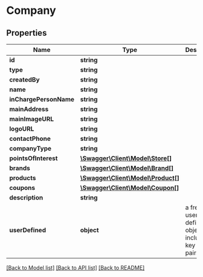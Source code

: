 # Company

## Properties
Name | Type | Description | Notes
------------ | ------------- | ------------- | -------------
**id** | **string** |  | 
**type** | **string** |  | [optional] 
**createdBy** | **string** |  | [optional] 
**name** | **string** |  | [optional] 
**inChargePersonName** | **string** |  | [optional] 
**mainAddress** | **string** |  | [optional] 
**mainImageURL** | **string** |  | [optional] 
**logoURL** | **string** |  | [optional] 
**contactPhone** | **string** |  | [optional] 
**companyType** | **string** |  | [optional] 
**pointsOfInterest** | [**\Swagger\Client\Model\Store[]**](Store.md) |  | [optional] 
**brands** | [**\Swagger\Client\Model\Brand[]**](Brand.md) |  | [optional] 
**products** | [**\Swagger\Client\Model\Product[]**](Product.md) |  | [optional] 
**coupons** | [**\Swagger\Client\Model\Coupon[]**](Coupon.md) |  | [optional] 
**description** | **string** |  | [optional] 
**userDefined** | **object** | a free form user defined object that includes key - value pairs | [optional] 

[[Back to Model list]](../README.md#documentation-for-models) [[Back to API list]](../README.md#documentation-for-api-endpoints) [[Back to README]](../README.md)


